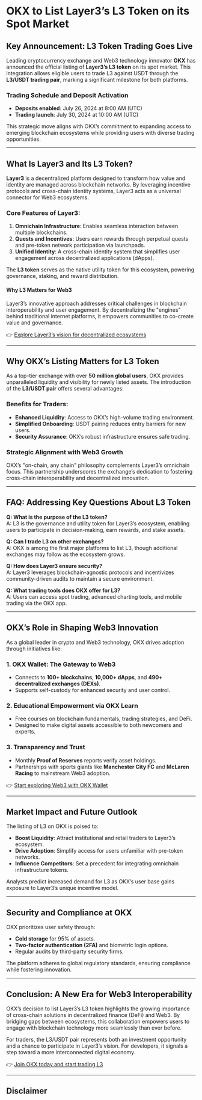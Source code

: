 # OKX to List Layer3’s L3 Token on its Spot Market  

## Key Announcement: L3 Token Trading Goes Live  

Leading cryptocurrency exchange and Web3 technology innovator **OKX** has announced the official listing of **Layer3’s L3 token** on its spot market. This integration allows eligible users to trade L3 against USDT through the **L3/USDT trading pair**, marking a significant milestone for both platforms.  

### Trading Schedule and Deposit Activation  
- **Deposits enabled**: July 26, 2024 at 8:00 AM (UTC)  
- **Trading launch**: July 30, 2024 at 10:00 AM (UTC)  

This strategic move aligns with OKX’s commitment to expanding access to emerging blockchain ecosystems while providing users with diverse trading opportunities.  

---

## What Is Layer3 and Its L3 Token?  

**Layer3** is a decentralized platform designed to transform how value and identity are managed across blockchain networks. By leveraging incentive protocols and cross-chain identity systems, Layer3 acts as a universal connector for Web3 ecosystems.  

### Core Features of Layer3:  
1. **Omnichain Infrastructure**: Enables seamless interaction between multiple blockchains.  
2. **Quests and Incentives**: Users earn rewards through perpetual quests and pre-token network participation via launchpads.  
3. **Unified Identity**: A cross-chain identity system that simplifies user engagement across decentralized applications (dApps).  

The **L3 token** serves as the native utility token for this ecosystem, powering governance, staking, and reward distribution.  

#### Why L3 Matters for Web3  
Layer3’s innovative approach addresses critical challenges in blockchain interoperability and user engagement. By decentralizing the "engines" behind traditional internet platforms, it empowers communities to co-create value and governance.  

👉 [Explore Layer3’s vision for decentralized ecosystems](https://bit.ly/okx-bonus)  

---

## Why OKX’s Listing Matters for L3 Token  

As a top-tier exchange with over **50 million global users**, OKX provides unparalleled liquidity and visibility for newly listed assets. The introduction of the **L3/USDT pair** offers several advantages:  

### Benefits for Traders:  
- **Enhanced Liquidity**: Access to OKX’s high-volume trading environment.  
- **Simplified Onboarding**: USDT pairing reduces entry barriers for new users.  
- **Security Assurance**: OKX’s robust infrastructure ensures safe trading.  

### Strategic Alignment with Web3 Growth  
OKX’s "on-chain, any chain" philosophy complements Layer3’s omnichain focus. This partnership underscores the exchange’s dedication to fostering cross-chain interoperability and decentralized innovation.  

---

## FAQ: Addressing Key Questions About L3 Token  

**Q: What is the purpose of the L3 token?**  
A: L3 is the governance and utility token for Layer3’s ecosystem, enabling users to participate in decision-making, earn rewards, and stake assets.  

**Q: Can I trade L3 on other exchanges?**  
A: OKX is among the first major platforms to list L3, though additional exchanges may follow as the ecosystem grows.  

**Q: How does Layer3 ensure security?**  
A: Layer3 leverages blockchain-agnostic protocols and incentivizes community-driven audits to maintain a secure environment.  

**Q: What trading tools does OKX offer for L3?**  
A: Users can access spot trading, advanced charting tools, and mobile trading via the OKX app.  

---

## OKX’s Role in Shaping Web3 Innovation  

As a global leader in crypto and Web3 technology, OKX drives adoption through initiatives like:  

### 1. **OKX Wallet: The Gateway to Web3**  
- Connects to **100+ blockchains**, **10,000+ dApps**, and **490+ decentralized exchanges (DEXs)**.  
- Supports self-custody for enhanced security and user control.  

### 2. **Educational Empowerment via OKX Learn**  
- Free courses on blockchain fundamentals, trading strategies, and DeFi.  
- Designed to make digital assets accessible to both newcomers and experts.  

### 3. **Transparency and Trust**  
- Monthly **Proof of Reserves** reports verify asset holdings.  
- Partnerships with sports giants like **Manchester City FC** and **McLaren Racing** to mainstream Web3 adoption.  

👉 [Start exploring Web3 with OKX Wallet](https://bit.ly/okx-bonus)  

---

## Market Impact and Future Outlook  

The listing of L3 on OKX is poised to:  
- **Boost Liquidity**: Attract institutional and retail traders to Layer3’s ecosystem.  
- **Drive Adoption**: Simplify access for users unfamiliar with pre-token networks.  
- **Influence Competitors**: Set a precedent for integrating omnichain infrastructure tokens.  

Analysts predict increased demand for L3 as OKX’s user base gains exposure to Layer3’s unique incentive model.  

---

## Security and Compliance at OKX  

OKX prioritizes user safety through:  
- **Cold storage** for 95% of assets.  
- **Two-factor authentication (2FA)** and biometric login options.  
- Regular audits by third-party security firms.  

The platform adheres to global regulatory standards, ensuring compliance while fostering innovation.  

---

## Conclusion: A New Era for Web3 Interoperability  

OKX’s decision to list Layer3’s L3 token highlights the growing importance of cross-chain solutions in decentralized finance (DeFi) and Web3. By bridging gaps between ecosystems, this collaboration empowers users to engage with blockchain technology more seamlessly than ever before.  

For traders, the L3/USDT pair represents both an investment opportunity and a chance to participate in Layer3’s vision. For developers, it signals a step toward a more interconnected digital economy.  

👉 [Join OKX today and start trading L3](https://bit.ly/okx-bonus)  

---

## Disclaimer  
